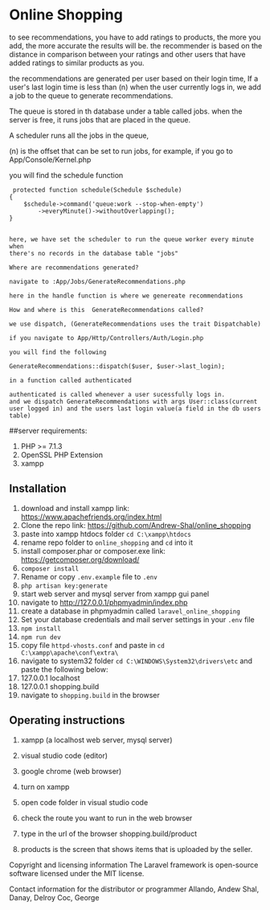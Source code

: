 # Online Shopping

to see recommendations, you have to add ratings to products,
the more you add, the more accurate the results will be. the recommender is based on
the distance in comparison between your ratings and other users that have added ratings to
similar products as you.

the recommendations are generated per user based on their login time,
If a user's last login time is less than (n) when the user currently logs in,
we add a job to the queue to generate recommendations.

The queue is stored in th database under a table called jobs.
when the server is free, it runs jobs that are placed in the queue.

A scheduler runs all the jobs in the queue,

(n) is the offset that can be set to run jobs,
for example, if you go to App/Console/Kernel.php

you will find the schedule function

     protected function schedule(Schedule $schedule)
    {
        $schedule->command('queue:work --stop-when-empty')
            ->everyMinute()->withoutOverlapping();
    }


    here, we have set the scheduler to run the queue worker every minute when
    there's no records in the database table "jobs"

    Where are recommendations generated?

    navigate to :App/Jobs/GenerateRecommendations.php

    here in the handle function is where we genereate recommendations

    How and where is this  GenerateRecommendations called?

    we use dispatch, (GenerateRecommendations uses the trait Dispatchable)

    if you navigate to App/Http/Controllers/Auth/Login.php

    you will find the following

    GenerateRecommendations::dispatch($user, $user->last_login);

    in a function called authenticated

    authenticated is called whenever a user sucessfully logs in.
    and we dispatch GenerateRecommendations with args User::class(current user logged in) and the users last login value(a field in the db users table)

##server requirements:

1. PHP >= 7.1.3
1. OpenSSL PHP Extension
1. xampp

## Installation

1. download and install xampp link: https://www.apachefriends.org/index.html
1. Clone the repo link: https://github.com/Andrew-Shal/online_shopping
1. paste into xampp htdocs folder `cd C:\xampp\htdocs`
1. rename repo folder to `online_shopping` and `cd` into it
1. install composer.phar or composer.exe link: https://getcomposer.org/download/
1. `composer install`
1. Rename or copy `.env.example` file to `.env`
1. `php artisan key:generate`
1. start web server and mysql server from xampp gui panel
1. navigate to http://127.0.0.1/phpmyadmin/index.php
1. create a database in phpmyadmin called `laravel_online_shopping`
1. Set your database credentials and mail server settings in your `.env` file
1. `npm install`
1. `npm run dev`
1. copy file `httpd-vhosts.conf` and paste in `cd C:\xampp\apache\conf\extra\`
1. navigate to system32 folder `cd C:\WINDOWS\System32\drivers\etc` and paste the following below:
1. 127.0.0.1 localhost
1. 127.0.0.1 shopping.build
1. navigate to `shopping.build` in the browser

## Operating instructions

1. xampp (a localhost web server, mysql server)
1. visual studio code (editor)
1. google chrome (web browser)

1. turn on xampp
1. open code folder in visual studio code
1. check the route you want to run in the web browser
1. type in the url of the browser shopping.build/product
1. products is the screen that shows items that is uploaded by the seller.

Copyright and licensing information
The Laravel framework is open-source software licensed under the MIT license.

Contact information for the distributor or programmer
Allando, Andew Shal, Danay, Delroy Coc, George
